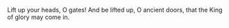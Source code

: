 Lift up your heads, O gates! And be lifted up, O ancient doors, that the King of glory may come in.
